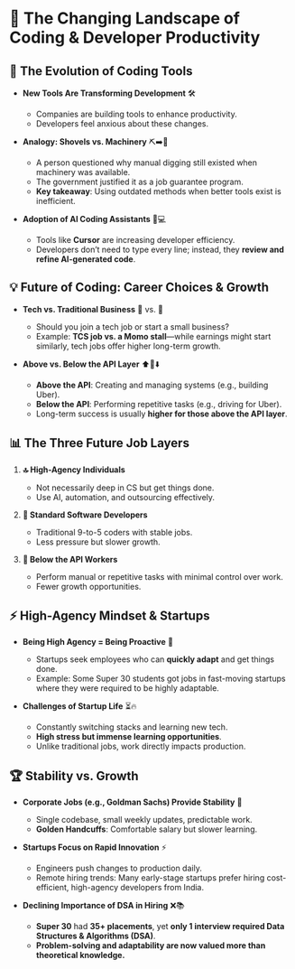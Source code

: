 # **📌 The Changing Landscape of Coding & Developer Productivity**  

## **🚀 The Evolution of Coding Tools**  
- **New Tools Are Transforming Development** 🛠️  
  - Companies are building tools to enhance productivity.  
  - Developers feel anxious about these changes.  

- **Analogy: Shovels vs. Machinery** ⛏️➡️🤖  
  - A person questioned why manual digging still existed when machinery was available.  
  - The government justified it as a job guarantee program.  
  - **Key takeaway**: Using outdated methods when better tools exist is inefficient.  

- **Adoption of AI Coding Assistants** 🤖💻  
  - Tools like **Cursor** are increasing developer efficiency.  
  - Developers don’t need to type every line; instead, they **review and refine AI-generated code**.  

## **💡 Future of Coding: Career Choices & Growth**  
- **Tech vs. Traditional Business** 🏢 vs. 🍜  
  - Should you join a tech job or start a small business?  
  - Example: **TCS job vs. a Momo stall**—while earnings might start similarly, tech jobs offer higher long-term growth.  

- **Above vs. Below the API Layer** ⬆️🔗⬇️  
  - **Above the API**: Creating and managing systems (e.g., building Uber).  
  - **Below the API**: Performing repetitive tasks (e.g., driving for Uber).  
  - Long-term success is usually **higher for those above the API layer**.  

## **📊 The Three Future Job Layers**  
1. **🔝 High-Agency Individuals**  
   - Not necessarily deep in CS but get things done.  
   - Use AI, automation, and outsourcing effectively.  

2. **💼 Standard Software Developers**  
   - Traditional 9-to-5 coders with stable jobs.  
   - Less pressure but slower growth.  

3. **🔻 Below the API Workers**  
   - Perform manual or repetitive tasks with minimal control over work.  
   - Fewer growth opportunities.  

## **⚡ High-Agency Mindset & Startups**  
- **Being High Agency = Being Proactive** 🚀  
  - Startups seek employees who can **quickly adapt** and get things done.  
  - Example: Some Super 30 students got jobs in fast-moving startups where they were required to be highly adaptable.  

- **Challenges of Startup Life** ⏳🔥  
  - Constantly switching stacks and learning new tech.  
  - **High stress but immense learning opportunities**.  
  - Unlike traditional jobs, work directly impacts production.  

## **🏆 Stability vs. Growth**  
- **Corporate Jobs (e.g., Goldman Sachs) Provide Stability** 🏦  
  - Single codebase, small weekly updates, predictable work.  
  - **Golden Handcuffs**: Comfortable salary but slower learning.  

- **Startups Focus on Rapid Innovation** ⚡  
  - Engineers push changes to production daily.  
  - Remote hiring trends: Many early-stage startups prefer hiring cost-efficient, high-agency developers from India.  

- **Declining Importance of DSA in Hiring** ❌📚  
  - **Super 30** had **35+ placements**, yet **only 1 interview required Data Structures & Algorithms (DSA)**.  
  - **Problem-solving and adaptability are now valued more than theoretical knowledge.**  
